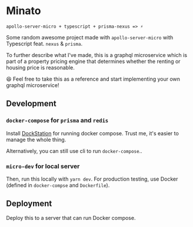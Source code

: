 # Minato

```
apollo-server-micro + typescript + prisma-nexus => ⚡️
```

Some random awesome project made with `apollo-server-micro` with Typescript feat. `nexus` & `prisma`.

To further describe what I've made, this is a graphql microservice which is part of a property pricing engine that determines whether the renting or housing price is reasonable.

:laughing: Feel free to take this as a reference and start implementing your own graphql microservice!

## Development

### `docker-compose` for `prisma` and `redis`

Install [DockStation](https://dockstation.io/) for running docker compose. Trust me, it's easier to manage the whole thing.

Alternatively, you can still use cli to run `docker-compose`..

### `micro-dev` for local server

Then, run this locally with `yarn dev`. For production testing, use Docker (defined in `docker-compse` and `Dockerfile`).

## Deployment

Deploy this to a server that can run Docker compose.
